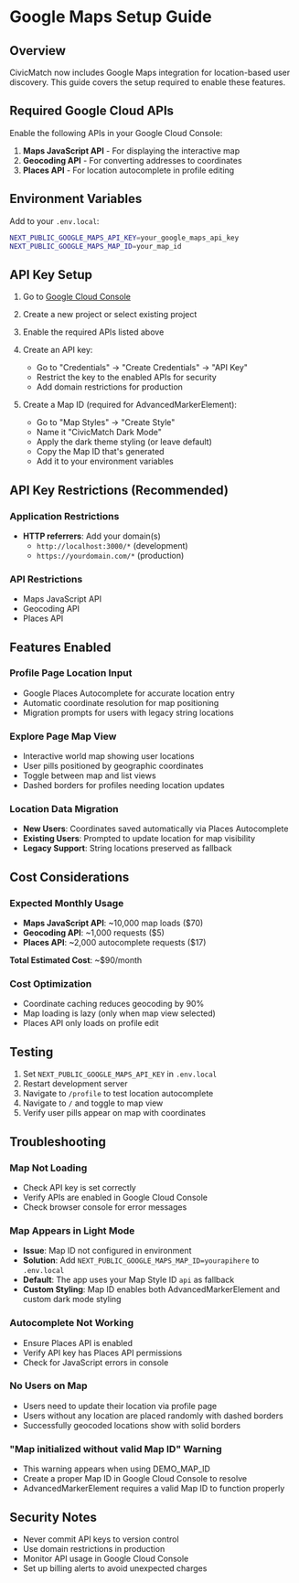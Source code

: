 # Google Maps Setup Guide

## Overview

CivicMatch now includes Google Maps integration for location-based user discovery. This guide covers the setup required to enable these features.

## Required Google Cloud APIs

Enable the following APIs in your Google Cloud Console:

1. **Maps JavaScript API** - For displaying the interactive map
2. **Geocoding API** - For converting addresses to coordinates  
3. **Places API** - For location autocomplete in profile editing

## Environment Variables

Add to your `.env.local`:

```bash
NEXT_PUBLIC_GOOGLE_MAPS_API_KEY=your_google_maps_api_key
NEXT_PUBLIC_GOOGLE_MAPS_MAP_ID=your_map_id
```

## API Key Setup

1. Go to [Google Cloud Console](https://console.cloud.google.com/)
2. Create a new project or select existing project
3. Enable the required APIs listed above
4. Create an API key:
   - Go to "Credentials" → "Create Credentials" → "API Key"
   - Restrict the key to the enabled APIs for security
   - Add domain restrictions for production

5. Create a Map ID (required for AdvancedMarkerElement):
   - Go to "Map Styles" → "Create Style"
   - Name it "CivicMatch Dark Mode"
   - Apply the dark theme styling (or leave default)
   - Copy the Map ID that's generated
   - Add it to your environment variables

## API Key Restrictions (Recommended)

### Application Restrictions
- **HTTP referrers**: Add your domain(s)
  - `http://localhost:3000/*` (development)
  - `https://yourdomain.com/*` (production)

### API Restrictions
- Maps JavaScript API
- Geocoding API  
- Places API

## Features Enabled

### Profile Page Location Input
- Google Places Autocomplete for accurate location entry
- Automatic coordinate resolution for map positioning
- Migration prompts for users with legacy string locations

### Explore Page Map View
- Interactive world map showing user locations
- User pills positioned by geographic coordinates
- Toggle between map and list views
- Dashed borders for profiles needing location updates

### Location Data Migration
- **New Users**: Coordinates saved automatically via Places Autocomplete
- **Existing Users**: Prompted to update location for map visibility
- **Legacy Support**: String locations preserved as fallback

## Cost Considerations

### Expected Monthly Usage
- **Maps JavaScript API**: ~10,000 map loads ($70)
- **Geocoding API**: ~1,000 requests ($5)
- **Places API**: ~2,000 autocomplete requests ($17)

**Total Estimated Cost**: ~$90/month

### Cost Optimization
- Coordinate caching reduces geocoding by 90%
- Map loading is lazy (only when map view selected)
- Places API only loads on profile edit

## Testing

1. Set `NEXT_PUBLIC_GOOGLE_MAPS_API_KEY` in `.env.local`
2. Restart development server
3. Navigate to `/profile` to test location autocomplete
4. Navigate to `/` and toggle to map view
5. Verify user pills appear on map with coordinates

## Troubleshooting

### Map Not Loading
- Check API key is set correctly
- Verify APIs are enabled in Google Cloud Console
- Check browser console for error messages

### Map Appears in Light Mode
- **Issue**: Map ID not configured in environment
- **Solution**: Add `NEXT_PUBLIC_GOOGLE_MAPS_MAP_ID=yourapihere` to `.env.local`
- **Default**: The app uses your Map Style ID `api` as fallback
- **Custom Styling**: Map ID enables both AdvancedMarkerElement and custom dark mode styling

### Autocomplete Not Working
- Ensure Places API is enabled
- Verify API key has Places API permissions
- Check for JavaScript errors in console

### No Users on Map
- Users need to update their location via profile page
- Users without any location are placed randomly with dashed borders
- Successfully geocoded locations show with solid borders

### "Map initialized without valid Map ID" Warning
- This warning appears when using DEMO_MAP_ID
- Create a proper Map ID in Google Cloud Console to resolve
- AdvancedMarkerElement requires a valid Map ID to function properly

## Security Notes

- Never commit API keys to version control
- Use domain restrictions in production
- Monitor API usage in Google Cloud Console
- Set up billing alerts to avoid unexpected charges
